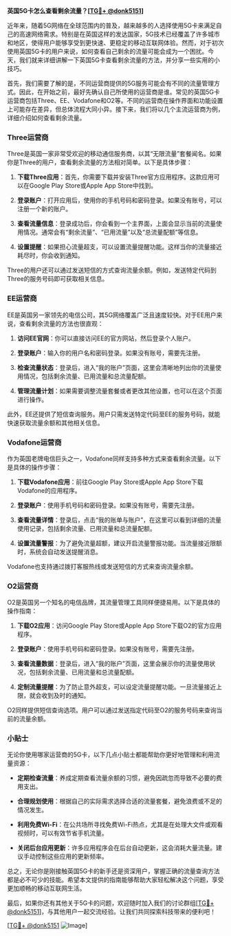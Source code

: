 **英国5G卡怎么查看剩余流量？[[TG💪+ @donk5151](https://t.me/s/donk5151)]**

近年来，随着5G网络在全球范围内的普及，越来越多的人选择使用5G卡来满足自己的高速网络需求。特别是在英国这样的发达国家，5G技术已经覆盖了许多城市和地区，使得用户能够享受到更快速、更稳定的移动互联网体验。然而，对于初次使用英国5G卡的用户来说，如何查看自己剩余的流量可能会成为一个困扰。今天，我们就来详细讲解一下英国5G卡查看剩余流量的方法，并分享一些实用的小技巧。

首先，我们需要了解的是，不同运营商提供的5G服务可能会有不同的流量管理方式。因此，在开始之前，最好先确认自己所使用的运营商是谁。常见的英国5G卡运营商包括Three、EE、Vodafone和O2等。不同的运营商在操作界面和功能设置上可能存在差异，但总体流程大同小异。接下来，我们将以几个主流运营商为例，详细介绍如何查看剩余流量。

### Three运营商

Three是英国一家非常受欢迎的移动通信服务商，以其“无限流量”套餐闻名。如果你是Three的用户，查看剩余流量的方法相对简单。以下是具体步骤：

1. **下载Three应用**：首先，你需要下载并安装Three官方应用程序。这款应用可以在Google Play Store或Apple App Store中找到。
   
2. **登录账户**：打开应用后，使用你的手机号码和密码登录。如果没有账号，可以注册一个新的账户。

3. **查看流量信息**：登录成功后，你会看到一个主界面，上面会显示当前的流量使用情况。通常会有“剩余流量”、“已用流量”以及“总流量配额”等信息。

4. **设置提醒**：如果担心流量超支，可以设置流量提醒功能。这样当你的流量接近耗尽时，你会收到通知。

Three的用户还可以通过发送短信的方式查询流量余额。例如，发送特定代码到Three的服务号码即可获取相关信息。

### EE运营商

EE是英国另一家领先的电信公司，其5G网络覆盖广泛且速度较快。对于EE用户来说，查看剩余流量的方法也很直观：

1. **访问EE官网**：你可以直接访问EE的官方网站，然后登录个人账户。

2. **登录账户**：输入你的用户名和密码登录。如果没有账号，需要先注册。

3. **检查流量状态**：登录后，进入“我的账户”页面，这里会清晰地列出你的流量使用情况，包括剩余流量、已用流量和总流量配额。

4. **管理流量计划**：如果需要调整流量套餐或者更改其他设置，也可以在这个页面进行操作。

此外，EE还提供了短信查询服务。用户只需发送特定代码至EE的服务号码，就能快速获取流量余额和其他相关信息。

### Vodafone运营商

作为英国老牌电信巨头之一，Vodafone同样支持多种方式来查看剩余流量。以下是具体的操作步骤：

1. **下载Vodafone应用**：前往Google Play Store或Apple App Store下载Vodafone的应用程序。

2. **登录账户**：使用手机号码和密码登录。如果没有账号，需要先注册。

3. **查看流量详情**：登录后，点击“我的账单与账户”，在这里可以看到详细的流量使用记录，包括剩余流量、已用流量和总流量配额。

4. **设置流量警报**：为了避免流量超额，建议开启流量警报功能。当流量接近限额时，系统会自动发送提醒消息。

Vodafone也支持通过拨打客服热线或发送短信的方式来查询流量余额。

### O2运营商

O2是英国另一个知名的电信品牌，其流量管理工具同样便捷易用。以下是具体的操作指南：

1. **下载O2应用**：访问Google Play Store或Apple App Store下载O2的官方应用程序。

2. **登录账户**：使用手机号码和密码登录。如果没有账号，需要先注册。

3. **查看流量数据**：登录后，进入“我的账户”页面，这里会展示你的流量使用状况，包括剩余流量、已用流量和总流量配额。

4. **定制流量提醒**：为了防止意外超支，可以设定流量提醒功能。一旦流量接近上限，就会收到及时的通知。

O2同样提供短信查询选项。用户可以通过发送指定代码至O2的服务号码来查询当前的流量余额。

### 小贴士

无论你使用哪家运营商的5G卡，以下几点小贴士都能帮助你更好地管理和利用流量资源：

- **定期检查流量**：养成定期查看流量余额的习惯，避免因疏忽而导致不必要的费用支出。
  
- **合理规划使用**：根据自己的实际需求选择合适的流量套餐，避免浪费或不足的情况发生。

- **利用免费Wi-Fi**：在公共场所寻找免费Wi-Fi热点，尤其是在处理大文件或观看视频时，可以有效节省手机流量。

- **关闭后台应用更新**：许多应用程序会在后台自动更新，这会消耗大量流量。建议手动控制这些应用的更新频率。

总之，无论你是刚接触英国5G卡的新手还是资深用户，掌握正确的流量查询方法都是必不可少的技能。希望本文提供的指南能够帮助大家轻松解决这个问题，享受更加顺畅的移动互联网生活。

最后，如果你还有其他关于5G卡的问题，欢迎随时加入我们的讨论群组[[TG💪+ @donk5151](https://t.me/s/donk5151)]，与其他用户一起交流经验。让我们共同探索科技带来的便利吧！

[[TG💪+ @donk5151](https://t.me/s/donk5151) ![Image](https://i.postimg.cc/rwNCRYN7/Snipaste-2025-04-30-17-27-05.png)]